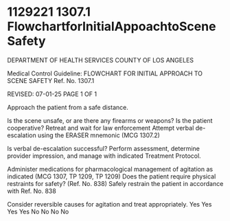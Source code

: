 # 1129221 1307.1 FlowchartforInitialAppoachtoSceneSafety

DEPARTMENT OF HEALTH SERVICES 
COUNTY OF LOS ANGELES 
 
Medical Control Guideline: FLOWCHART FOR INITIAL APPROACH TO SCENE SAFETY Ref. No. 1307.1 
 
 
REVISED: 07-01-25 PAGE 1 OF 1 
 
Approach the patient 
from a safe distance. 
 
Is the scene unsafe, or 
are there any firearms 
or weapons? 
Is the patient 
cooperative? 
Retreat and wait for 
law enforcement 
Attempt verbal 
de-escalation using the 
ERASER mnemonic 
(MCG 1307.2) 
 
Is verbal de-escalation 
successful? 
Perform assessment, 
determine provider 
impression, and 
manage with indicated 
Treatment Protocol. 
 
Administer medications 
for pharmacological 
management of 
agitation as indicated 
(MCG 1307, TP 1209, 
TP 1209) 
Does the patient 
require physical 
restraints for safety? 
(Ref. No. 838) 
Safely restrain the 
patient in accordance 
with Ref. No. 838 
 
Consider reversible 
causes for agitation 
and treat appropriately. 
Yes 
Yes 
Yes 
Yes 
No 
No 
No 
No
